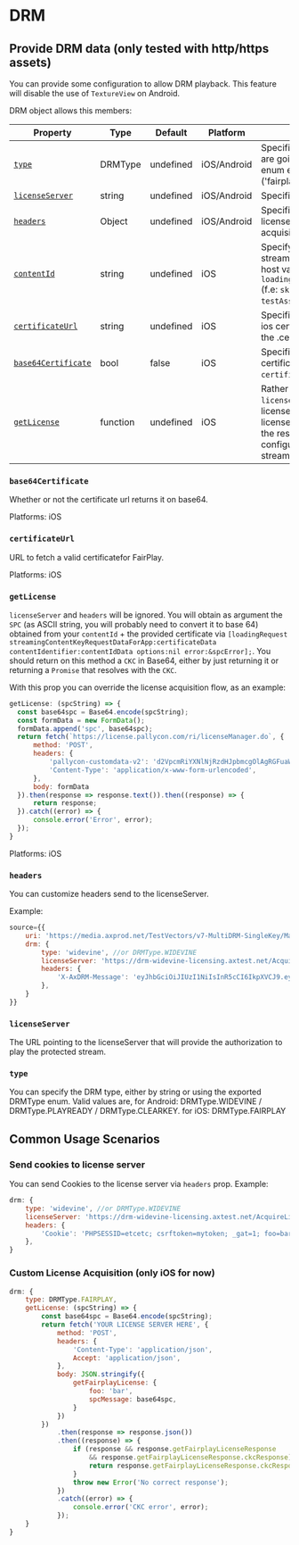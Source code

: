 # DRM

## Provide DRM data (only tested with http/https assets)

You can provide some configuration to allow DRM playback.
This feature will disable the use of `TextureView` on Android.

DRM object allows this members:

| Property | Type | Default | Platform | Description |
| --- | --- | --- | --- | --- |
| [`type`](#type) | DRMType | undefined | iOS/Android | Specifies which type of DRM you are going to use, DRMType is an enum exposed on the JS module ('fairplay', 'playready', ...) |
| [`licenseServer`](#licenseserver) | string | undefined | iOS/Android | Specifies the license server URL |
| [`headers`](#headers) | Object | undefined | iOS/Android | Specifies the headers send to the license server URL on license acquisition |
| [`contentId`](#contentid) | string | undefined | iOS | Specify the content id of the stream, otherwise it will take the host value from `loadingRequest.request.URL.host` (f.e: `skd://testAsset` -> will take `testAsset`) |
| [`certificateUrl`](#certificateurl) | string | undefined | iOS | Specifies the url to obtain your ios certificate for fairplay, Url to the .cer file |
| [`base64Certificate`](#base64certificate) | bool | false | iOS | Specifies whether or not the certificate returned by the `certificateUrl` is on base64 |
| [`getLicense`](#getlicense)| function | undefined | iOS | Rather than setting the `licenseServer` url to get the license, you can manually get the license on the JS part, and send the result to the native part to configure FairplayDRM for the stream |

### `base64Certificate`

Whether or not the certificate url returns it on base64.

Platforms: iOS

### `certificateUrl`

URL to fetch a valid certificatefor FairPlay.

Platforms: iOS

### `getLicense`

`licenseServer` and `headers` will be ignored. You will obtain as argument the `SPC` (as ASCII string, you will probably need to convert it to base 64) obtained from your `contentId` + the provided certificate via `[loadingRequest streamingContentKeyRequestDataForApp:certificateData contentIdentifier:contentIdData options:nil error:&spcError];`.
  You should return on this method a `CKC` in Base64, either by just returning it or returning a `Promise` that resolves with the `CKC`.

With this prop you can override the license acquisition flow, as an example:

```js
getLicense: (spcString) => {
  const base64spc = Base64.encode(spcString);
  const formData = new FormData();
  formData.append('spc', base64spc);
  return fetch(`https://license.pallycon.com/ri/licenseManager.do`, {
      method: 'POST',
      headers: {
          'pallycon-customdata-v2': 'd2VpcmRiYXNlNjRzdHJpbmcgOlAgRGFuaWVsIE1hcmnxbyB3YXMgaGVyZQ==',
          'Content-Type': 'application/x-www-form-urlencoded',
      },
      body: formData
  }).then(response => response.text()).then((response) => {
      return response;
  }).catch((error) => {
      console.error('Error', error);
  });
}
```

Platforms: iOS

### `headers`

You can customize headers send to the licenseServer.

Example:

```js
source={{
    uri: 'https://media.axprod.net/TestVectors/v7-MultiDRM-SingleKey/Manifest_1080p.mpd',
    drm: {
        type: 'widevine', //or DRMType.WIDEVINE
        licenseServer: 'https://drm-widevine-licensing.axtest.net/AcquireLicense',
        headers: {
            'X-AxDRM-Message': 'eyJhbGciOiJIUzI1NiIsInR5cCI6IkpXVCJ9.eyJ2ZXJzaW9uIjoxLCJjb21fa2V5X2lkIjoiYjMzNjRlYjUtNTFmNi00YWUzLThjOTgtMzNjZWQ1ZTMxYzc4IiwibWVzc2FnZSI6eyJ0eXBlIjoiZW50aXRsZW1lbnRfbWVzc2FnZSIsImZpcnN0X3BsYXlfZXhwaXJhdGlvbiI6NjAsInBsYXlyZWFkeSI6eyJyZWFsX3RpbWVfZXhwaXJhdGlvbiI6dHJ1ZX0sImtleXMiOlt7ImlkIjoiOWViNDA1MGQtZTQ0Yi00ODAyLTkzMmUtMjdkNzUwODNlMjY2IiwiZW5jcnlwdGVkX2tleSI6ImxLM09qSExZVzI0Y3Iya3RSNzRmbnc9PSJ9XX19.FAbIiPxX8BHi9RwfzD7Yn-wugU19ghrkBFKsaCPrZmU'
        },
    }
}}
```

### `licenseServer`

The URL pointing to the licenseServer that will provide the authorization to play the protected stream.

### `type`

You can specify the DRM type, either by string or using the exported DRMType enum.
Valid values are, for Android: DRMType.WIDEVINE / DRMType.PLAYREADY / DRMType.CLEARKEY.
for iOS: DRMType.FAIRPLAY

## Common Usage Scenarios

### Send cookies to license server

You can send Cookies to the license server via `headers` prop. Example:

```js
drm: {
    type: 'widevine', //or DRMType.WIDEVINE
    licenseServer: 'https://drm-widevine-licensing.axtest.net/AcquireLicense',
    headers: {
        'Cookie': 'PHPSESSID=etcetc; csrftoken=mytoken; _gat=1; foo=bar'
    },
}
```

### Custom License Acquisition (only iOS for now)

```js
drm: {
    type: DRMType.FAIRPLAY,
    getLicense: (spcString) => {
        const base64spc = Base64.encode(spcString);
        return fetch('YOUR LICENSE SERVER HERE', {
            method: 'POST',
            headers: {
                'Content-Type': 'application/json',
                Accept: 'application/json',
            },
            body: JSON.stringify({
                getFairplayLicense: {
                    foo: 'bar',
                    spcMessage: base64spc,
                }
            })
        })
            .then(response => response.json())
            .then((response) => {
                if (response && response.getFairplayLicenseResponse
                    && response.getFairplayLicenseResponse.ckcResponse) {
                    return response.getFairplayLicenseResponse.ckcResponse;
                }
                throw new Error('No correct response');
            })
            .catch((error) => {
                console.error('CKC error', error);
            });
    }
}
```
